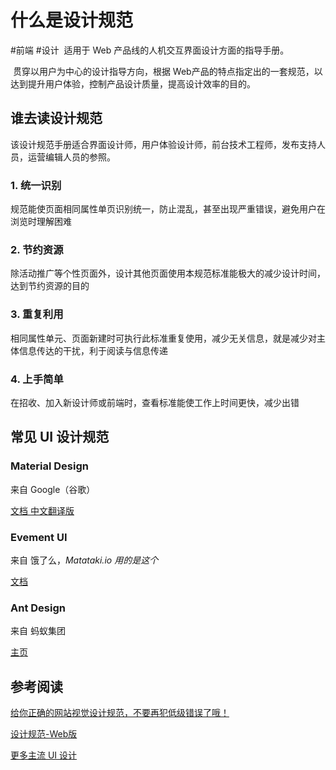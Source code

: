 # 什么是设计规范
#前端 #设计
​		适用于 Web 产品线的人机交互界面设计方面的指导手册。

​		贯穿以用户为中心的设计指导方向，根据 Web产品的特点指定出的一套规范，以达到提升用户体验，控制产品设计质量，提高设计效率的目的。



## 谁去读设计规范

​		该设计规范手册适合界面设计师，用户体验设计师，前台技术工程师，发布支持人员，运营编辑人员的参照。

### 1. 统一识别

​		规范能使页面相同属性单页识别统一，防止混乱，甚至出现严重错误，避免用户在浏览时理解困难

### 2. 节约资源

​		除活动推广等个性页面外，设计其他页面使用本规范标准能极大的减少设计时间，达到节约资源的目的

### 3. 重复利用

​		相同属性单元、页面新建时可执行此标准重复使用，减少无关信息，就是减少对主体信息传达的干扰，利于阅读与信息传递

### 4. 上手简单

​		在招收、加入新设计师或前端时，查看标准能使工作上时间更快，减少出错



## 常见 UI 设计规范

### Material Design

来自 Google（谷歌）

[文档 中文翻译版](https://www.mdui.org/design/material-design/introduction.html)



### Evement UI

来自 饿了么，*Matataki.io 用的是这个*

[文档](https://element-plus.gitee.io/#/zh-CN/component/layout)



### Ant Design

来自 蚂蚁集团

[主页](https://ant.design/index-cn)



## 参考阅读

[给你正确的网站视觉设计规范，不要再犯低级错误了哦！](https://www.bilibili.com/read/cv98502)

[设计规范-Web版](https://www.zcool.com.cn/article/ZMTEyMjY4NA==.html)

[更多主流 UI 设计](https://www.uisdc.com/design-specification-website)

